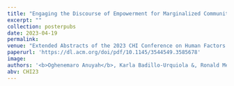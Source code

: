 ```yaml
---
title: "Engaging the Discourse of Empowerment for Marginalized Communities Through Research and Design Participation"
excerpt: ""
collection: posterpubs
date: 2023-04-19
permalink:
venue: "Extended Abstracts of the 2023 CHI Conference on Human Factors in Computing Systems (CHI '23)."
paperurl: 'https://dl.acm.org/doi/pdf/10.1145/3544549.3585678'
image:
authors: '<b>Oghenemaro Anuyah</b>, Karla Badillo-Urquiola &, Ronald Metoyer.'
abv: CHI23
---
```


